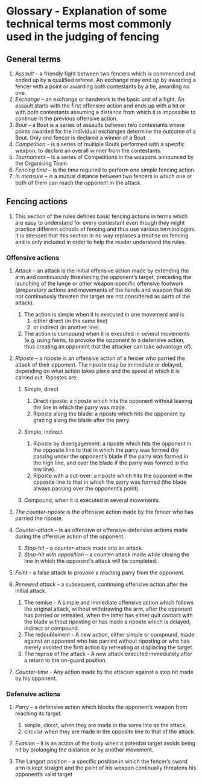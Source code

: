 # Glossary - Explanation of some technical terms most commonly used in the judging of fencing

## General terms

1. *Assault* – a friendly fight between two fencers which is commenced
   and ended up by a qualified referee. An exchange may end up by
   awarding a fencer with a point or awarding both contestants by a tie,
   awarding no one.
2. *Exchange* – an exchange or handwork is the basic unit of a fight. An
   assault starts with the first offensive action and ends up with a hit
   or with both contestants assuming a distance from which it is
   impossible to continue in the previous offensive action.
3. *Bout* – a Bout is a series of assaults between two contestants where
   points awarded for the individual exchanges determine the outcome of
   a Bout. Only one fencer is declared a winner of a Bout.
4. *Competition* - is a series of multiple Bouts performed with a
   specific weapon, to declare an overall winner from the contestants.
5. *Tournament* – is a series of Competitions in the weapons announced
   by the Organising Team.
6. *Fencing time* – is the time required to perform one simple fencing
   action.
7. *In measure* – is a mutual distance between two fencers in which one
   or both of them can reach the opponent in the attack.

## Fencing actions

1. This section of the rules defines basic fencing actions in terms
   which are easy to understand for every contestant even though they
   might practice different schools of fencing and thus use various
   terminologies. It is stressed that this section in no way replaces a
   treatise on fencing and is only included in order to help the reader
   understand the rules.

### Offensive actions

1.  *Attack* – an attack is the initial offensive action made by
    extending the arm and continuously threatening the opponent’s
    target, preceding the launching of the lunge or other
    weapon-specific offensive footwork (preparatory actions and
    movements of the hands and weapon that do not continuously threaten
    the target are not considered as parts of the attack).
    1. The action is simple when it is executed in one movement and is
       1. either direct (in the same line)
       2. or indirect (in another line).
    2. The action is compound when it is executed in several movements
       (e.g. using feints, to provoke the opponent to a defensive
       action, thus creating an opponent that the attacker can take
       advantage of).

2.  *Riposte* – a riposte is an offensive action of a fencer who parried
    the attack of their opponent. The riposte may be immediate or
    delayed, depending on what action takes place and the speed at which
    it is carried out. Ripostes are:

    1. Simple, direct
       1. Direct riposte: a riposte which hits the opponent without
          leaving the line in which the parry was made.
       2. Riposte along the blade: a riposte which hits the opponent by
          grazing along the blade after the parry.

    2. Simple, indirect
       1. Riposte by disengagement: a riposte which hits the opponent in
          the opposite line to that in which the parry was formed (by
          passing under the opponent’s blade if the parry was formed in
          the high line, and over the blade if the parry was formed in
          the low line).
       2. Riposte with a cut-over: a riposte which hits the opponent in
          the opposite line to that in which the parry was formed (the
          blade always passing over the opponent’s point).

    3. Compound, when it is executed in several movements.

3.  *The counter-riposte* is the offensive action made by the fencer who
    has parried the riposte.

4.  *Counter-attack* – is an offensive or offensive-defensive actions
    made during the offensive action of the opponent.
    1. *Stop-hit* – a counter-attack made into an attack.
    2. *Stop-hit with opposition* – a counter-attack made while closing
       the line in which the opponent’s attack will be completed.

5.  *Feint* – a false attack to provoke a reacting parry from the
    opponent.

6.  *Renewed attack* – a subsequent, continuing offensive action after
    the initial attack.
    1. The remise - A simple and immediate offensive action which
       follows the original attack, without withdrawing the arm, after
       the opponent has parried or retreated, when the latter has either
       quit contact with the blade without riposting or has made a
       riposte which is delayed, indirect or compound.
    2. The redoublement - A new action, either simple or compound, made
       against an opponent who has parried without riposting or who has
       merely avoided the first action by retreating or displacing the
       target.
    3. The reprise of the attack - A new attack executed immediately
       after a return to the on-guard position.

7.  *Counter-time* - Any action made by the attacker against a stop hit
    made by his opponent.

### Defensive actions

1. *Parry* – a defensive action which blocks the opponent’s weapon from
   reaching its target.
   1. simple, direct, when they are made in the same line as the attack.
   2. circular when they are made in the opposite line to that of the
      attack.

2. *Evasion* – it is an action of the body when a potential target
   avoids being hit by prolonging the distance or by another movement.

3. The Langort position - a specific position in which the fencer’s
   sword arm is kept straight and the point of his weapon continually
   threatens his opponent’s valid target

